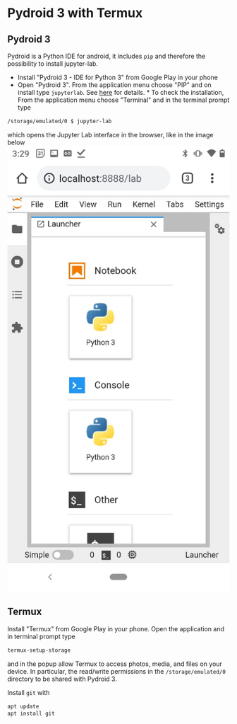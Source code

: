 # Pydroid 3 with Termux
## Pydroid 3
Pydroid is a Python IDE for android, it includes `pip` and therefore the possibility to install jupyter-lab. 

* Install "Pydroid 3 - IDE for Python 3" from Google Play in your phone
* Open "Pydroid 3". From the application menu choose "PIP" and on install type `jupyterlab`. See [here](https://stackoverflow.com/a/51581309/2268280) for details. * To check the installation, From the application menu choose "Terminal" and in the terminal prompt type
```bash
/storage/emulated/0 $ jupyter-lab
```
which opens the Jupyter Lab interface in the browser, like in the image below
![img](https://github.com/restrepo/pydroid_with_termux/raw/main/img/chrome.jpeg)

## Termux
Install "Termux" from Google Play in your phone. Open the application and in terminal prompt type
```bash
termux-setup-storage
```
and in the popup allow Termux to access photos, media, and files on your device.
In particular, the read/write permissions in the `/storage/emulated/0` directory to be shared with Pydroid 3.

Install `git` with
```bash
apt update
apt install git
```

